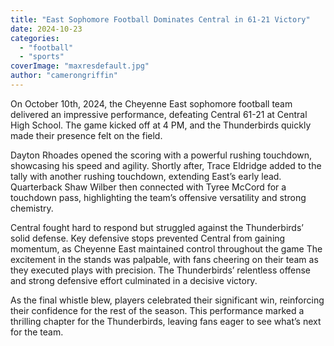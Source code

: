 ```yaml
---
title: "East Sophomore Football Dominates Central in 61-21 Victory"
date: 2024-10-23
categories: 
  - "football"
  - "sports"
coverImage: "maxresdefault.jpg"
author: "camerongriffin"
---
```


On October 10th, 2024, the Cheyenne East sophomore football team delivered an impressive performance, defeating Central 61-21 at Central High School. The game kicked off at 4 PM, and the Thunderbirds quickly made their presence felt on the field.

Dayton Rhoades opened the scoring with a powerful rushing touchdown, showcasing his speed and agility. Shortly after, Trace Eldridge added to the tally with another rushing touchdown, extending East’s early lead. Quarterback Shaw Wilber then connected with Tyree McCord for a touchdown pass, highlighting the team’s offensive versatility and strong chemistry.

Central fought hard to respond but struggled against the Thunderbirds’ solid defense. Key defensive stops prevented Central from gaining momentum, as Cheyenne East maintained control throughout the game The excitement in the stands was palpable, with fans cheering on their team as they executed plays with precision. The Thunderbirds’ relentless offense and strong defensive effort culminated in a decisive victory.

As the final whistle blew, players celebrated their significant win, reinforcing their confidence for the rest of the season. This performance marked a thrilling chapter for the Thunderbirds, leaving fans eager to see what’s next for the team.
